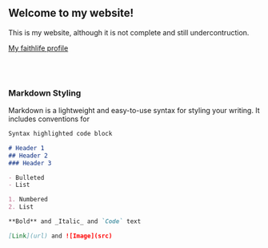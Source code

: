 ## Welcome to my website!

This is my website, although it is not complete and still undercontruction.

[My faithlife profile](https://faithlife.com/malachi-jm)

<br><br>

### Markdown Styling

Markdown is a lightweight and easy-to-use syntax for styling your writing. It includes conventions for

```markdown
Syntax highlighted code block

# Header 1
## Header 2
### Header 3

- Bulleted
- List

1. Numbered
2. List

**Bold** and _Italic_ and `Code` text

[Link](url) and ![Image](src)
```
